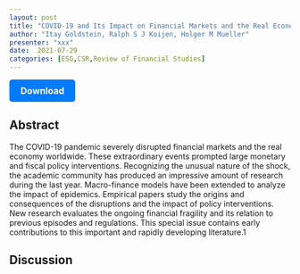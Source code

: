```yaml
---
layout: post
title: "COVID-19 and Its Impact on Financial Markets and the Real Economy "
author: "Itay Goldstein, Ralph S J Koijen, Holger M Mueller"
presenter: "xxx"
date:  2021-07-29
categories: [ESG,CSR,Review of Financial Studies]
---
```



<p>
  <a href="https://deliverypdf.ssrn.com/delivery.php?ID=937027118025005084073070093068085002015011046006095011102006005125086120098071025112012063127057051019035114087103120089107087038047089019092071116004000026070027066035060083104123016114090068121011116112103094091097007028068065126023077090081088110&EXT=pdf&INDEX=TRUE" class="button">
    Download
  </a>
</p>

<style>
  .button {
    display: inline-block;
    padding: 10px 20px;
    background-color: #007bff;
    color: #fff;
    text-decoration: none;
    border-radius: 5px;
    font-size: 16px;
    font-weight: bold;
  }
</style>

## Abstract
The COVID-19 pandemic severely disrupted financial markets and the real economy worldwide. These extraordinary events prompted large monetary and fiscal policy interventions. Recognizing the unusual nature of the shock, the academic community has produced an impressive amount of research during the last year. Macro-finance models have been extended to analyze the impact of epidemics. Empirical papers study the origins and consequences of the disruptions and the impact of policy interventions. New research evaluates the ongoing financial fragility and its relation to previous episodes and regulations. This special issue contains early contributions to this important and rapidly developing literature.1
## Discussion
